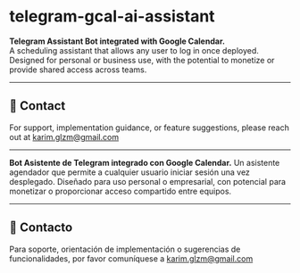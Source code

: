 # telegram-gcal-ai-assistant  

**Telegram Assistant Bot integrated with Google Calendar.**  
A scheduling assistant that allows any user to log in once deployed. Designed for personal or business use, with the potential to monetize or provide shared access across teams.  

---

## 📩 Contact  
For support, implementation guidance, or feature suggestions, please reach out at karim.glzm@gmail.com

---

**Bot Asistente de Telegram integrado con Google Calendar.**
 Un asistente agendador que permite a cualquier usuario iniciar sesión una vez desplegado. Diseñado para uso personal o empresarial, con potencial para monetizar o proporcionar acceso compartido entre equipos.

 ---
## 📩 Contacto
Para soporte, orientación de implementación o sugerencias de funcionalidades, por favor comuníquese a karim.glzm@gmail.com
 
